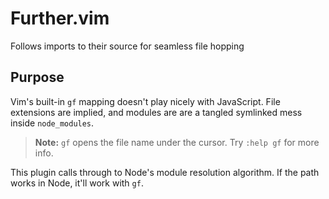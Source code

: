 # Further.vim
Follows imports to their source for seamless file hopping

## Purpose
Vim's built-in `gf` mapping doesn't play nicely with JavaScript. File extensions are implied, and modules are are a tangled symlinked mess inside `node_modules`.

> **Note:** `gf` opens the file name under the cursor. Try `:help gf` for more info.

This plugin calls through to Node's module resolution algorithm. If the path works in Node, it'll work with `gf`.
